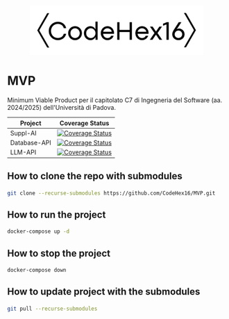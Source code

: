 <p align=center>
<img src="https://github.com/CodeHex16/documentazione/blob/main/template/images/logo_extended_b.webp" width=400 alt="CodeHex16 Logo">
</p>

# MVP 
Minimum Viable Product per il capitolato C7 di Ingegneria del Software (aa. 2024/2025) dell'Università di Padova.


| Project       | Coverage Status                                                                                     |
|---------------|-----------------------------------------------------------------------------------------------------|
| Suppl-AI      | [![Coverage Status](https://coveralls.io/repos/github/CodeHex16/Suppl-AI/badge.svg)](https://coveralls.io/github/CodeHex16/Suppl-AI)       |
| Database-API  | [![Coverage Status](https://coveralls.io/repos/github/CodeHex16/Database-API/badge.svg)](https://coveralls.io/github/CodeHex16/Database-API) |
| LLM-API       | [![Coverage Status](https://coveralls.io/repos/github/CodeHex16/LLM-API/badge.svg)](https://coveralls.io/github/CodeHex16/LLM-API)         |



## How to clone the repo with submodules
```bash
git clone --recurse-submodules https://github.com/CodeHex16/MVP.git
```


## How to run the project
```bash
docker-compose up -d
```
## How to stop the project
```bash
docker-compose down
```

## How to update project with the submodules
```bash
git pull --recurse-submodules

```
